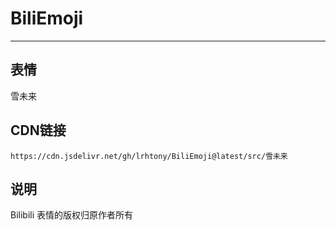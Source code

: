 
# BiliEmoji
---
## 表情
雪未来
## CDN链接
```
https://cdn.jsdelivr.net/gh/lrhtony/BiliEmoji@latest/src/雪未来
```
## 说明
Bilibili 表情的版权归原作者所有
